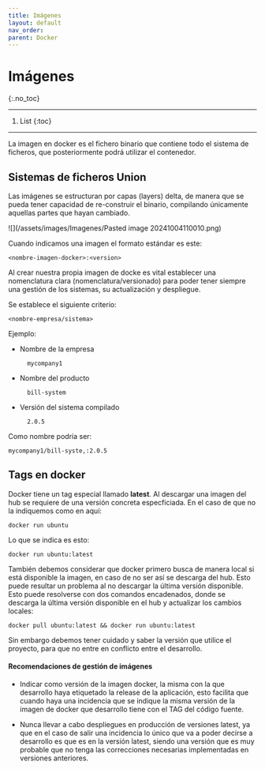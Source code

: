 ```yaml
---
title: Imágenes
layout: default
nav_order:
parent: Docker
---
```


# Imágenes
{:.no_toc}

---

1. List
{:toc}

---

La imagen en docker es el fichero binario que contiene todo el sistema de ficheros, que posteriormente podrá utilizar el contenedor. 

## Sistemas de ficheros Union

Las imágenes se estructuran por capas (layers) delta, de manera que se pueda tener capacidad de re-construir el binario, compilando únicamente aquellas partes que hayan cambiado.

![](/assets/images/Imagenes/Pasted image 20241004110010.png)

Cuando indicamos una imagen el formato estándar es este:

	<nombre-imagen-docker>:<version>


Al crear nuestra propia imagen de docke es vital establecer una nomenclatura clara (nomenclatura/versionado) para poder tener siempre una gestión de los sistemas, su actualización y despliegue.

Se establece el siguiente criterio:

	<nombre-empresa/sistema>

Ejemplo:

- Nombre de la empresa

		mycompany1

- Nombre del producto

		bill-system

- Versión del sistema compilado

		2.0.5

Como nombre podría ser:

	mycompany1/bill-syste,:2.0.5


## Tags en docker

Docker tiene un tag especial llamado **latest**. Al descargar una imagen del hub se requiere de una versión concreta especficiada. En el caso de que no la indiquemos como en aquí:

	docker run ubuntu

Lo que se indica es esto:

	docker run ubuntu:latest

También debemos considerar que docker primero busca de manera local si está disponible la imagen, en caso de no ser así se descarga del hub. Esto puede resultar un problema al no descargar la última versión disponible. Esto puede resolverse con dos comandos encadenados, donde se descarga la última versión disponible en el hub y actualizar los cambios locales:

	docker pull ubuntu:latest && docker run ubuntu:latest

Sin embargo debemos tener cuidado y saber la versión que utilice el proyecto, para que no entre en conflicto entre el desarrollo.


#### Recomendaciones de gestión de imágenes

- Indicar como versión de la imagen docker, la misma con la que desarrollo haya etiquetado la release de la aplicación, esto facilita que cuando haya una incidencia que se indique la misma versión de la imagen de docker que desarrollo tiene con el TAG del código fuente.

- Nunca llevar a cabo despliegues en producción de versiones latest, ya que en el caso de salir una incidencia lo único que va a poder decirse a desarrollo es que es en la versión latest, siendo una versión que es muy probable que no tenga las correcciones necesarias implementadas en versiones anteriores.